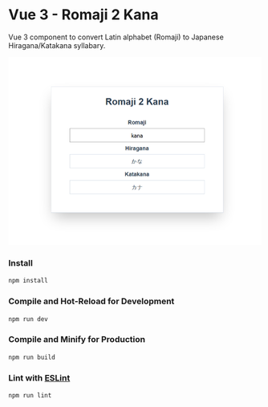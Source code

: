 # Vue 3 - Romaji 2 Kana

Vue 3 component to convert Latin alphabet (Romaji) to Japanese Hiragana/Katakana syllabary. 

![screenshot](src/assets/screen.jpg)

### Install

```sh
npm install
```

### Compile and Hot-Reload for Development

```sh
npm run dev
```

### Compile and Minify for Production

```sh
npm run build
```
### Lint with [ESLint](https://eslint.org/)

```sh
npm run lint
```
